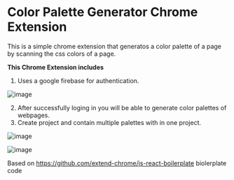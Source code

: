 # Color Palette Generator Chrome Extension

This is a simple chrome extension that generatos a color palette of a page by scanning the css colors of a page.

**This Chrome Extension includes**
1) Uses a google firebase for authentication.

 ![image](https://user-images.githubusercontent.com/17432146/164612126-bacda93f-8021-43a7-9a69-338fdd5f7ba7.png) 
 
2) After successfully loging in you will be able to generate color palettes of webpages.
3) Create project and contain multiple palettes with in one project.

![image](https://user-images.githubusercontent.com/17432146/158871864-df357cdf-a8b7-4a04-ac57-e43888a3bdb9.png)

![image](https://user-images.githubusercontent.com/17432146/158872012-97b7d571-25a4-4a76-9ae7-7ec35cc8b72d.png)

Based on https://github.com/extend-chrome/js-react-boilerplate biolerplate code
